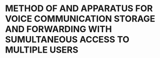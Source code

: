 # METHOD OF AND APPARATUS FOR VOICE COMMUNICATION STORAGE AND FORWARDING WITH SUMULTANEOUS ACCESS TO MULTIPLE USERS